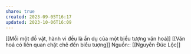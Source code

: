 ```yaml
---
share: true
created: 2023-09-05T16:17
updated: 2023-10-06T16:09
---
```

[[Mỗi một đồ vật, hành vi đều là ẩn dụ của một biểu tượng văn hoá]] 
[[Văn hoá có liên quan chặt chẽ đến biểu tượng]]
Nguồn:: [[Nguyễn Đức Lộc]]
